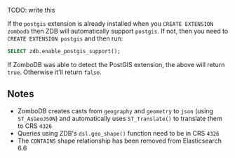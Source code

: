 TODO:  write this

If the `postgis` extension is already installed when you `CREATE EXTENSION zombodb` then ZDB will automatically support `postgis`.  If not, then you need to `CREATE EXTENSION postgis` and then run:

```sql
SELECT zdb.enable_postgis_support();
```

If ZomboDB was able to detect the PostGIS extension, the above will return `true`.  Otherwise it'll return `false`.

## Notes

- ZomboDB creates casts from `geography` and `geometry` to `json` (using `ST_AsGeoJSON`) and automatically uses `ST_Translate()` to translate them to CRS `4326`
- Queries using ZDB's `dsl.geo_shape()` function need to be in CRS `4326`
- The `CONTAINS` shape relationship has been removed from Elasticsearch 6.6
